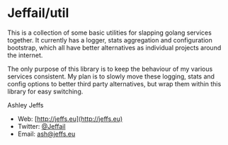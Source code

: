 Jeffail/util
============

This is a collection of some basic utilities for slapping golang services together. It currently has a logger, stats aggregation and configuration bootstrap, which all have better alternatives as individual projects around the internet.

The only purpose of this library is to keep the behaviour of my various services consistent. My plan is to slowly move these logging, stats and config options to better third party alternatives, but wrap them within this library for easy switching.

Ashley Jeffs
* Web: [http://jeffs.eu](http://jeffs.eu)
* Twitter: [@Jeffail](https://twitter.com/Jeffail "@jeffail")
* Email: [ash@jeffs.eu](mailto:ash@jeffs.eu)
